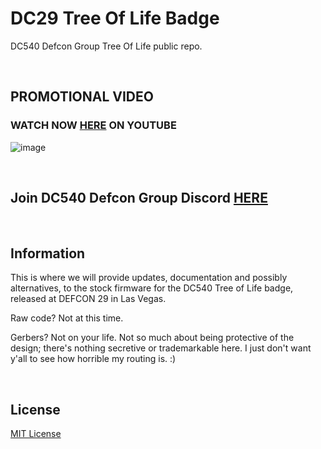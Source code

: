 # DC29 Tree Of Life Badge
DC540 Defcon Group Tree Of Life public repo.

<br>

## PROMOTIONAL VIDEO
### WATCH NOW [HERE](https://youtu.be/uRFG0-GqBxs) ON YOUTUBE
![image](https://github.com/DC540-Nova/Tree-Of-Life-Badge/blob/release/Tree%20Of%20Life%20Badge.jpg?raw=true)

<br>

## Join DC540 Defcon Group Discord [HERE](https://discord.gg/TC9V9RCr5U)

<br>

## Information
This is where we will provide updates, documentation and possibly alternatives, to the stock firmware for the DC540 Tree of Life badge,
released at DEFCON 29 in Las Vegas.

Raw code?  Not at this time.

Gerbers?  Not on your life.  Not so much about being protective of the design; there's nothing secretive or trademarkable here.  I just don't want y'all to see how horrible my routing is. :)

<br>

## License
[MIT License](https://raw.githubusercontent.com/DC540-Nova/DC29-Tree-of-Life-Badge/main/LICENSE)
